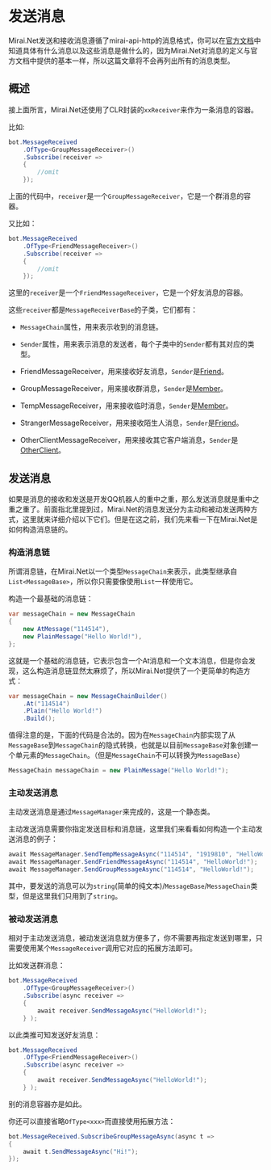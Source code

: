 # 发送消息



Mirai.Net发送和接收消息遵循了mirai-api-http的消息格式，你可以在[官方文档](https://docs.mirai.mamoe.net/mirai-api-http/api/MessageType.html)中知道具体有什么消息以及这些消息是做什么的，因为Mirai.Net对消息的定义与官方文档中提供的基本一样，所以这篇文章将不会再列出所有的消息类型。

## 概述

接上面所言，Mirai.Net还使用了CLR封装的`xxReceiver`来作为一条消息的容器。

比如:

```cs
bot.MessageReceived
    .OfType<GroupMessageReceiver>()
    .Subscribe(receiver =>
    {
        //omit
    });
```

上面的代码中，`receiver`是一个`GroupMessageReceiver`，它是一个群消息的容器。

又比如：

```cs
bot.MessageReceived
    .OfType<FriendMessageReceiver>()
    .Subscribe(receiver =>
    {
        //omit
    });
```

这里的`receiver`是一个`FriendMessageReceiver`，它是一个好友消息的容器。

这些`receiver`都是`MessageReceiverBase`的子类，它们都有：
+ `MessageChain`属性，用来表示收到的消息链。
+ `Sender`属性，用来表示消息的发送者，每个子类中的`Sender`都有其对应的类型。

+ FriendMessageReceiver，用来接收好友消息，`Sender`是[Friend](https://github.com/SinoAHpx/Mirai.Net/blob/2.4/Mirai.Net/Data/Shared/Friend.cs)。
+ GroupMessageReceiver，用来接收群消息，`Sender`是[Member](https://github.com/SinoAHpx/Mirai.Net/blob/2.4/Mirai.Net/Data/Shared/Member.cs)。
+ TempMessageReceiver，用来接收临时消息，`Sender`是[Member](https://github.com/SinoAHpx/Mirai.Net/blob/2.4/Mirai.Net/Data/Shared/Friend.cs)。
+ StrangerMessageReceiver，用来接收陌生人消息，`Sender`是[Friend](https://github.com/SinoAHpx/Mirai.Net/blob/2.4/Mirai.Net/Data/Shared/Friend.cs)。
+ OtherClientMessageReceiver，用来接收其它客户端消息，`Sender`是[OtherClient](https://github.com/SinoAHpx/Mirai.Net/blob/2.4/Mirai.Net/Data/Shared/OtherClient.cs)。

## 发送消息

如果是消息的接收和发送是开发QQ机器人的重中之重，那么发送消息就是重中之重之重了。前面指北里提到过，Mirai.Net的消息发送分为主动和被动发送两种方式，这里就来详细介绍以下它们。但是在这之前，我们先来看一下在Mirai.Net是如何构造消息链的。

### 构造消息链

所谓消息链，在Mirai.Net以一个类型`MessageChain`来表示，此类型继承自`List<MessageBase>`，所以你只需要像使用`List`一样使用它。

构造一个最基础的消息链：

```cs
var messageChain = new MessageChain
{
    new AtMessage("114514"),
    new PlainMessage("Hello World!"),
};
```

这就是一个基础的消息链，它表示包含一个At消息和一个文本消息，但是你会发现，这么构造消息链显然太麻烦了，所以Mirai.Net提供了一个更简单的构造方式：

```cs
var messageChain = new MessageChainBuilder()
    .At("114514")
    .Plain("Hello World!")
    .Build();
```

值得注意的是，下面的代码是合法的。因为在`MessageChain`内部实现了从`MessageBase`到`MessageChain`的隐式转换，也就是以目前`MessageBase`对象创建一个单元素的`MessageChain`。（但是`MessageChain`不可以转换为`MessageBase`）

```cs
MessageChain messageChain = new PlainMessage("Hello World!");
```

### 主动发送消息

主动发送消息是通过`MessageManager`来完成的，这是一个静态类。

主动发送消息需要你指定发送目标和消息链，这里我们来看看如何构造一个主动发送消息的例子：

```cs
await MessageManager.SendTempMessageAsync("114514", "1919810", "HelloWorld!");
await MessageManager.SendFriendMessageAsync("114514", "HelloWorld!");
await MessageManager.SendGroupMessageAsync("114514", "HelloWorld!");
```

其中，要发送的消息可以为`string`(简单的纯文本)/`MessageBase`/`MessageChain`类型，但是这里我们只用到了`string`。

### 被动发送消息

相对于主动发送消息，被动发送消息就方便多了，你不需要再指定发送到哪里，只需要使用某个`MessageReceiver`调用它对应的拓展方法即可。

比如发送群消息：

```cs
bot.MessageReceived
    .OfType<GroupMessageReceiver>()
    .Subscribe(async receiver =>
    { 
        await receiver.SendMessageAsync("HelloWorld!");
    } );
```

以此类推可知发送好友消息：

```cs
bot.MessageReceived
    .OfType<FriendMessageReceiver>()
    .Subscribe(async receiver =>
    { 
        await receiver.SendMessageAsync("HelloWorld!");
    } );
```

别的消息容器亦是如此。

你还可以直接省略`OfType<xxx>`而直接使用拓展方法：

```cs
bot.MessageReceived.SubscribeGroupMessageAsync(async t =>
{
    await t.SendMessageAsync("Hi!");
});
```